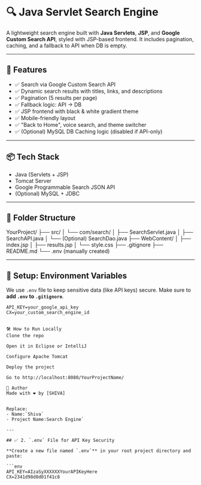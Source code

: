 # 🔍 Java Servlet Search Engine

A lightweight search engine built with **Java Servlets**, **JSP**, and **Google Custom Search API**, styled with JSP-based frontend. It includes pagination, caching, and a fallback to API when DB is empty.

---

## 🚀 Features

- ✅ Search via Google Custom Search API
- ✅ Dynamic search results with titles, links, and descriptions
- ✅ Pagination (5 results per page)
- ✅ Fallback logic: API -> DB
- ✅ JSP frontend with black & white gradient theme
- ✅ Mobile-friendly layout
- ✅ "Back to Home", voice search, and theme switcher
- ✅ (Optional) MySQL DB Caching logic (disabled if API-only)

---

## 📦 Tech Stack

- Java (Servlets + JSP)
- Tomcat Server
- Google Programmable Search JSON API
- (Optional) MySQL + JDBC

---

## 📂 Folder Structure

YourProject/
├── src/
│ └── com/search/
│ ├── SearchServlet.java
│ ├── SearchAPI.java
│ └── (Optional) SearchDao.java
├── WebContent/
│ ├── index.jsp
│ ├── results.jsp
│ └── style.css
├── .gitignore
├── README.md
└── .env (manually created)


---

## 🔐 Setup: Environment Variables

We use `.env` file to keep sensitive data (like API keys) secure. Make sure to **add `.env` to `.gitignore`**.

```env
API_KEY=your_google_api_key
CX=your_custom_search_engine_id


🛠️ How to Run Locally
Clone the repo

Open it in Eclipse or IntelliJ

Configure Apache Tomcat

Deploy the project

Go to http://localhost:8080/YourProjectName/

🙌 Author
Made with ❤️ by [SHIVA]


Replace:
- Name:`Shiva`
- Project Name:Search Engine`

---

## ✅ 2. `.env` File for API Key Security

**Create a new file named `.env`** in your root project directory and paste:

```env
API_KEY=AIzaSyXXXXXXYourAPIKeyHere
CX=2341d98d8d01f41c8




